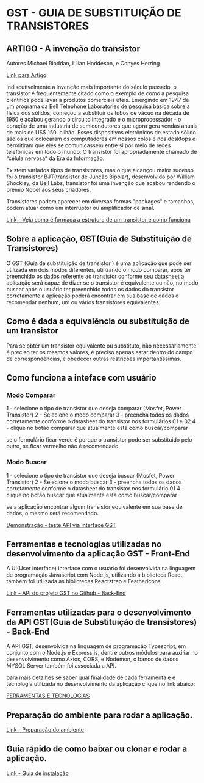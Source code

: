 # GST - GUIA DE SUBSTITUIÇÃO DE TRANSISTORES


## ARTIGO - A invenção do transistor
Autores Michael Rioddan, Lilian Hoddeson, e Conyes Herring

[Link para Artigo](https://link.springer.com/chapter/10.1007/978-1-4612-1512-7_37)

Indiscutivelmente a invenção mais importante do século passado, o transistor é frequentemente citado como o exemplo de como a pesquisa científica pode levar a produtos comerciais úteis. Emergindo em 1947 de um programa da Bell Telephone Laboratories de pesquisa básica sobre a física dos sólidos, começou a substituir os tubos de vácuo na década de 1950 e acabou gerando o circuito integrado e o microprocessador - o coração de uma indústria de semicondutores que agora gera vendas anuais de mais de US$ 150. bilhão. Esses dispositivos eletrônicos de estado sólido são os que colocaram os computadores em nossos colos e nos desktops e permitiram que eles se comunicassem entre si por meio de redes telefônicas em todo o mundo. O transistor foi apropriadamente chamado de “célula nervosa” da Era da Informação.

Existem variados tipos de transistores, mas o que alcançou maior sucesso foi o transistor BJT(transistor de Junção Bipolar), desenvolvido por William Shockley, da Bell Labs, transistor foi uma invenção que acabou rendendo o prêmio Nobel aos seus criadores.
 
 Transistores podem aparecer em diversas formas "packages" e tamanhos, podem atuar como um interruptor ou amplificador de sinal.

[Link - Veja como é formada a estrutura de um transistor e como funciona](pages_md/estrutura_trasistor.md)


## Sobre a aplicação, GST(Guia de Substituição de Transistores)

O GST (Guia de substituição de transistor ) é uma aplicação que pode ser utilizada em dois modos diferentes, utilizando o modo comparar, após ter preenchido os dados referente ao transistor conforme seu datasheet a aplicação será capaz de dizer se o transistor é equivalente ou não,  no modo buscar após o usuário ter preenchido todos os dados do transistor corretamente a aplicação poderá encontrar em sua base de dados e recomendar nenhum, um ou vários transistores equivalentes.

## Como é dada a equivalência ou substituição de um transistor
Para se obter um transistor equivalente ou substituto, não necessariamente é preciso ter os mesmos valores, é preciso apenas estar dentro do campo de correspondências, e obedecer outras restrições importantíssimas.


## Como funciona a inteface com usuário

### Modo Comparar

1 - selecione o tipo de transistor que deseja comparar (Mosfet, Power Transistor)
2 - Selecione o modo comparar
3 - preencha todos os dados corretamente conforme o datasheet do transistor nos formulários 01 e 02
4 - clique no botão comparar que atualmente está como buscar/comparar

se o formulário ficar verde é porque o transistor pode ser substituido pelo outro, se ficar vermelho não é recomendado 

### Modo Buscar

1 - selecione o tipo de transistor que deseja buscar (Mosfet, Power Transistor)
2 - Selecione o modo buscar
3 - preencha todos os dados corretamente conforme o datasheet do transistor nos formulário 01
4 - clique no botão buscar que atualmente está como buscar/comparar

se a aplicação encontrar algum transistor equivalente em sua base de dados, o mesmo será recomendado.

[Demonstração - teste API via interface GST](/pages_md/templates.md)


## Ferramentas e tecnologias utilizadas no desenvolvimento da aplicação GST - Front-End

A UI(User interface) interface com o usuário foi desenvolvida na linguagem de programação Javascript com Node.js, utilizando a biblioteca React,  também foi utilizada as bibliotecas Reactstrap e Feathericons.

[Link - API do projeto GST no Github - Back-End](https://github.com/ezioalvesfreire/API_gst)

## Ferramentas utilizadas para o desenvolvimento da API GST(Guia de Substituição de transistores) - Back-End

A API GST, desenvolvida na linguagem de programação Typescript, em conjunto com o Node.js e Express.js, dentre outros módulos para auxiliar no desenvolvimento como Axios, CORS, e Nodemon, o banco de dados MYSQL Server também foi associada a API.

para mais detalhes se saber qual finalidade de cada ferramenta e e tecnologia utilizada no desenvolvimento da aplicação clique no link abaixo:

[FERRAMENTAS E TECNOLOGIAS](pages_md/ferramentas_e_tecnologias.md)

## Preparação do ambiente para rodar a aplicação.
[Link - Preparação do ambiente](preparacao_ambiente.md)

## Guia rápido de como baixar ou clonar e rodar a aplicação. 

[Link - Guia de instalação](pages_md/guia_md.md)








 










